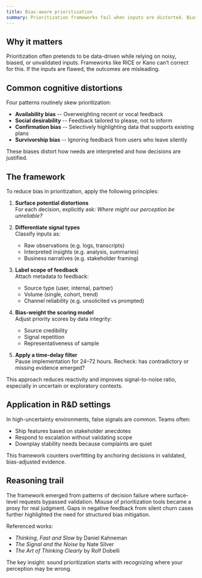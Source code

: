 ```yaml
---
title: Bias-aware prioritization
summary: Prioritization frameworks fail when inputs are distorted. Bias checks and signal quality scoring improve decision accuracy.
---
```


## Why it matters

Prioritization often pretends to be data-driven while relying on noisy, biased, or unvalidated inputs. Frameworks like RICE or Kano can’t correct for this. If the inputs are flawed, the outcomes are misleading.

## Common cognitive distortions

Four patterns routinely skew prioritization:

- **Availability bias**  --  Overweighting recent or vocal feedback
- **Social desirability**  --  Feedback tailored to please, not to inform
- **Confirmation bias**  --  Selectively highlighting data that supports existing plans
- **Survivorship bias**  --  Ignoring feedback from users who leave silently

These biases distort how needs are interpreted and how decisions are justified.

## The framework

To reduce bias in prioritization, apply the following principles:

1. **Surface potential distortions**  
   For each decision, explicitly ask: *Where might our perception be unreliable?*

2. **Differentiate signal types**  
   Classify inputs as:
   - Raw observations (e.g. logs, transcripts)
   - Interpreted insights (e.g. analysis, summaries)
   - Business narratives (e.g. stakeholder framing)

3. **Label scope of feedback**  
   Attach metadata to feedback:
   - Source type (user, internal, partner)
   - Volume (single, cohort, trend)
   - Channel reliability (e.g. unsolicited vs prompted)

4. **Bias-weight the scoring model**  
   Adjust priority scores by data integrity:
   - Source credibility
   - Signal repetition
   - Representativeness of sample

5. **Apply a time-delay filter**  
   Pause implementation for 24–72 hours. Recheck: has contradictory or missing evidence emerged?

This approach reduces reactivity and improves signal-to-noise ratio, especially in uncertain or exploratory contexts.

## Application in R&D settings

In high-uncertainty environments, false signals are common. Teams often:

- Ship features based on stakeholder anecdotes
- Respond to escalation without validating scope
- Downplay stability needs because complaints are quiet

This framework counters overfitting by anchoring decisions in validated, bias-adjusted evidence.

## Reasoning trail

The framework emerged from patterns of decision failure where surface-level requests bypassed validation. Misuse of prioritization tools became a proxy for real judgment. Gaps in negative feedback from silent churn cases further highlighted the need for structured bias mitigation.

Referenced works:

- *Thinking, Fast and Slow* by Daniel Kahneman  
- *The Signal and the Noise* by Nate Silver  
- *The Art of Thinking Clearly* by Rolf Dobelli

The key insight: sound prioritization starts with recognizing where your perception may be wrong.
